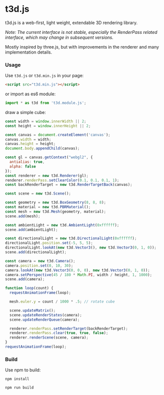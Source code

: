 t3d.js
========

t3d.js is a web-first, light weight, extendable 3D rendering library.

*Note: The current interface is not stable, especially the RenderPass related interface, which may change in subsequent versions.*

Mostly inspired by three.js, but with improvements in the renderer and many implementation details.

### Usage ###

Use `t3d.js` or `t3d.min.js` in your page:

````html
<script src="t3d.min.js"></script>
````

or import as es6 module:

````javascript
import * as t3d from 't3d.module.js';
````

draw a simple cube:

````javascript
const width = window.innerWidth || 2;
const height = window.innerHeight || 2;

const canvas = document.createElement('canvas');
canvas.width = width;
canvas.height = height;
document.body.appendChild(canvas);

const gl = canvas.getContext("webgl2", {
  antialias: true,
  alpha: false
});
const renderer = new t3d.Renderer(gl);
renderer.renderPass.setClearColor(0.1, 0.1, 0.1, 1);
const backRenderTarget = new t3d.RenderTargetBack(canvas);

const scene = new t3d.Scene();

const geometry = new t3d.BoxGeometry(8, 8, 8);
const material = new t3d.PBRMaterial();
const mesh = new t3d.Mesh(geometry, material);
scene.add(mesh);

const ambientLight = new t3d.AmbientLight(0xffffff);
scene.add(ambientLight);

const directionalLight = new t3d.DirectionalLight(0xffffff);
directionalLight.position.set(-5, 5, 5);
directionalLight.lookAt(new t3d.Vector3(), new t3d.Vector3(0, 1, 0));
scene.add(directionalLight);

const camera = new t3d.Camera();
camera.position.set(0, 10, 30);
camera.lookAt(new t3d.Vector3(0, 0, 0), new t3d.Vector3(0, 1, 0));
camera.setPerspective(45 / 180 * Math.PI, width / height, 1, 1000);
scene.add(camera);

function loop(count) {
  requestAnimationFrame(loop);

  mesh.euler.y = count / 1000 * .5; // rotate cube

  scene.updateMatrix();
  scene.updateRenderStates(camera);
  scene.updateRenderQueue(camera);

  renderer.renderPass.setRenderTarget(backRenderTarget);
  renderer.renderPass.clear(true, true, false);
  renderer.renderScene(scene, camera);
}
requestAnimationFrame(loop);
````

### Build ###

Use npm to build:

````
npm install
````

````
npm run build
````
